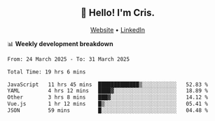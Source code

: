 
<h2 align="center">👋 Hello! I'm Cris.</h2>
<p align="center">
  <a href="https://www.criscunas.dev">Website</a> •
  <a href="https://www.linkedin.com/in/cristophercunas/">LinkedIn</a> 
</p>


📊 **Weekly development breakdown**
<!--START_SECTION:waka-->

```txt
From: 24 March 2025 - To: 31 March 2025

Total Time: 19 hrs 6 mins

JavaScript   11 hrs 45 mins  █████████████▒░░░░░░░░░░░   52.83 %
YAML         4 hrs 12 mins   ████▓░░░░░░░░░░░░░░░░░░░░   18.89 %
Other        3 hrs 8 mins    ███▓░░░░░░░░░░░░░░░░░░░░░   14.12 %
Vue.js       1 hr 12 mins    █▒░░░░░░░░░░░░░░░░░░░░░░░   05.41 %
JSON         59 mins         █░░░░░░░░░░░░░░░░░░░░░░░░   04.48 %
```

<!--END_SECTION:waka-->
